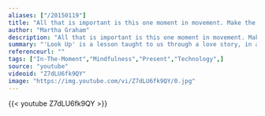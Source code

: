 ```yaml
---
aliases: ["/20150119"]
title: "All that is important is this one moment in movement. Make the moment important, vital, and worth living. Do not let it slip away unnoticed and unused."
author: "Martha Graham"
description: "All that is important is this one moment in movement. Make the moment important, vital, and worth living. Do not let it slip away unnoticed and unused. - Martha Graham quotes from GetInspired365.com"
summary: "'Look Up' is a lesson taught to us through a love story, in a world where we continue to find ways to make it easier for us to connect with one another, but always results in us spending more time alone."
referenceurl: ""
tags: ["In-The-Moment","Mindfulness","Present","Technology",]
source: "youtube"
videoid: "Z7dLU6fk9QY"
image: "https://img.youtube.com/vi/Z7dLU6fk9QY/0.jpg"
---
```


{{< youtube Z7dLU6fk9QY >}}
